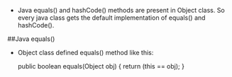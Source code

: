 * Java equals() and hashCode() methods are present in Object class. So every java class gets the default implementation of equals() and hashCode().

##Java equals()

* Object class defined equals() method like this:

  public boolean equals(Object obj) {
        return (this == obj);
  }